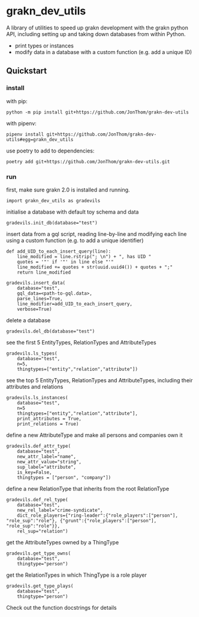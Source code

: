 # grakn_dev_utils

A library of utilities to speed up grakn development with the grakn python API, including setting up and taking down databases from within Python.


* print types or instances
* modify data in a database with a custom function (e.g. add a unique ID)

## Quickstart

### install

with pip:

```
python -m pip install git+https://github.com/JonThom/grakn-dev-utils
```

with pipenv:

```
pipenv install git+https://github.com/JonThom/grakn-dev-utils#egg=grakn_dev_utils
```

use poetry to add to dependencies:

```
poetry add git+https://github.com/JonThom/grakn-dev-utils.git
```

### run

first, make sure grakn 2.0 is installed and running. 

```
import grakn_dev_utils as gradevils
```

initialise a database with default toy schema and data
```
gradevils.init_db(database="test")
```

insert data from a gql script, reading line-by-line and modifying each line using a custom function (e.g. to add a unique identifier)
```
def add_UID_to_each_insert_query(line):
    line_modified = line.rstrip("; \n") + ", has UID "  
    quotes = '"' if '"' in line else "'"
    line_modified += quotes + str(uuid.uuid4()) + quotes + ";"
    return line_modified

gradevils.insert_data(
    database="test",
    gql_data=<path-to-gql.data>,
    parse_lines=True,
    line_modifier=add_UID_to_each_insert_query,
    verbose=True)
```

delete a database
```
gradevils.del_db(database="test")
```

see the first 5 EntityTypes, RelationTypes and AttributeTypes	
```
gradevils.ls_types(
    database="test",
    n=5,
    thingtypes=["entity","relation","attribute"])
```

see the top 5 EntityTypes, RelationTypes and AttributeTypes, including their attributes and relations	
```
gradevils.ls_instances(
    database="test",
    n=5
    thingtypes=["entity","relation","attribute"],
    print_attributes = True,
    print_relations = True)
```

define a new AttributeType and make all persons and companies own it
```
gradevils.def_attr_type(
    database="test",
    new_attr_label="name",
    new_attr_value="string",
    sup_label="attribute",
    is_key=False,
    thingtypes = ["person", "company"])
```

define a new RelationType that inherits from the root RelationType
```
gradevils.def_rel_type(
    database="test",
    new_rel_label="crime-syndicate",
    dict_role_players={"ring-leader":{"role_players":["person"], "role_sup":"role"}, {"grunt":{"role_players":["person"], "role_sup":"role"}},
    rel_sup="relation")
```

get the AttributeTypes owned by a ThingType
```
gradevils.get_type_owns(
    database="test",
    thingtype="person")
```

get the RelationTypes in which ThingType is a role player
```
gradevils.get_type_plays(
    database="test",
    thingtype="person")
```

Check out the function docstrings for details
